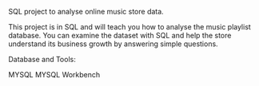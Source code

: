 SQL project to analyse online music store data.

This project is in SQL and will teach you how to analyse the music playlist database. 
You can examine the dataset with SQL and help the store understand its business growth by answering simple questions.

Database and Tools:

MYSQL
MYSQL Workbench
